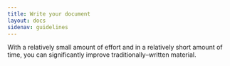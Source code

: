 ```yaml
---
title: Write your document
layout: docs
sidenav: guidelines
---
```


With a relatively small amount of effort and in a relatively short amount of time, you can significantly improve traditionally–written material.
